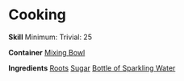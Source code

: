 <!-- TITLE: Rootbeer -->
<!-- SUBTITLE: A quick summary of Rootbeer -->
<!-- SUBTITLE: Sweet and bubbly drink that reminds you of childhood. -->

# Cooking
**Skill**
Minimum: 
Trivial: 25

**Container**
[Mixing Bowl](mixing-bowl)

**Ingredients**
[Roots](roots)
[Sugar](sugar)
[Bottle of Sparkling Water](bottle-of-sparkling-water)
